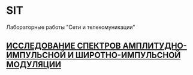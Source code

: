 # SIT
Лабораторные работы "Сети и телекомуникации"
## [ИССЛЕДОВАНИЕ СПЕКТРОВ АМПЛИТУДНО-ИМПУЛЬСНОЙ И ШИРОТНО-ИМПУЛЬСНОЙ МОДУЛЯЦИИ](https://github.com/Vanada1/InventorPlugin/tree/develop/Documents)
